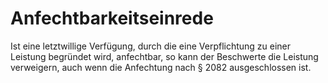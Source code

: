 # Anfechtbarkeitseinrede

Ist eine letztwillige Verfügung, durch die eine Verpflichtung zu einer Leistung begründet wird, anfechtbar, so kann der Beschwerte die Leistung verweigern, auch wenn die Anfechtung nach § 2082 ausgeschlossen ist. 

